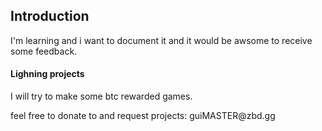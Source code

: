 <h2>Introduction</h2>

<p>I'm learning and i want to document it and it would be awsome to receive some feedback.</p>

<h4>Lighning projects</h4>

<p>I will try to make some btc rewarded games.</p>

<p>feel free to donate to and request projects: guiMASTER@zbd.gg</p>
